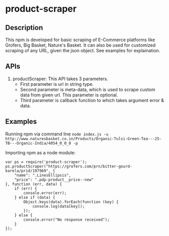 # product-scraper

## Description
This npm is developed for basic scraping of E-Commerce platforms like Grofers, Big Basket, Nature's Basket.
It can also be used for customized scraping of any URL, given the json object. See examples for explaination.

## APIs
1. productScraper: This API takes 3 parameters.
   - First parameter is url in string type.
   - Second parameter is meta-data, which is used to scrape custom data from given url. This parameter is optional.
   - Third parameter is callback function to which takes argument error & data.

## Examples
Running npm via command line
`node index.js -u http://www.naturesbasket.co.in/Products/Organic-Tulsi-Green-Tea---25-TB---Organic-India/4054_0_0_0 -p`

Importing npm as a node module:
```
var ps = require('product-scraper');
ps.productScraper("https://grofers.com/prn/bitter-gourd-karela/prid/197969", {
    "name": ".LinesEllipsis",
    "price": ".pdp-product__price--new"
}, function (err, data) {
    if (err) {
        console.error(err);
    } else if (data) {
        Object.keys(data).forEach(function (key) {
            console.log(data[key]);
        });
    } else {
        console.error("No response received");
    }
});
```